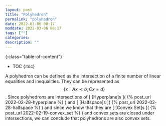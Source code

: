 ```yaml
---
layout: post
title: "Polyhedron"
permalink: "polyhedron"
date: 2022-03-06 00:17
moddate: 2022-03-06 00:17
tags: [""]
categories:
description: ""
---
```


{:class="table-of-content"}
* TOC 
{:toc}

A polyhedron can be defined as the intersection of a finite number of linear
equalities and inequalities. They can be represented as $$\{ x \mid Ax \prec
b,  Cx = d \}$$. Since polyhedrons are
intersections of [ [Hyperplane]s ]( {% post_url 2022-02-28-hyperplane %} ) and
[ [Halfspace]s ]( {% post_url 2022-02-28-halfspace %} ) and since we know that
they are [ [Convex Set]s ]( {% post_url 2022-02-19-convex_set %} ) and convex
sets are closed under intersections, we can conclude that polyhedrons are also
convex sets.
